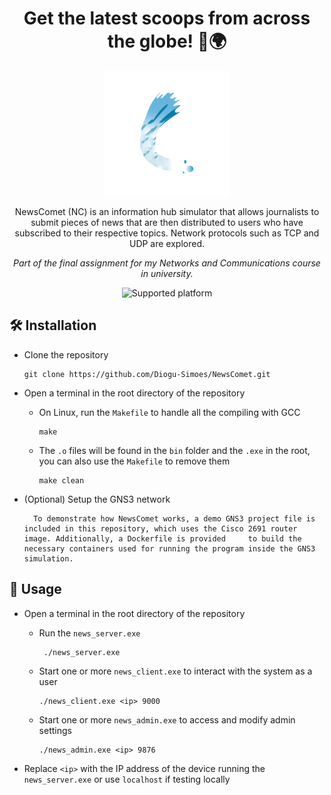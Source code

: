 <h1 align="center">
  Get the latest scoops from across the globe! 📰🌍
</h1>

<p align="center">
  <picture>
    <img src="res/logo.png" alt="NewsComet logo" width="200px">
  </picture>
</p>

<p align="center">
  NewsComet (NC) is an information hub simulator that allows journalists to submit pieces of news that are then distributed to users who have subscribed to their respective     topics. Network protocols such as TCP and UDP are explored.
</p>
<p align="center">
  <i>Part of the final assignment for my Networks and Communications course in university.</i>
</p>

<p align="center">
  <picture>
    <img src="https://img.shields.io/badge/platform-linux-blue" alt="Supported platform">
  </picture>
</p>

<h2>
🛠️ Installation
</h2>

* Clone the repository
  ```
  git clone https://github.com/Diogu-Simoes/NewsComet.git
  ```

* Open a terminal in the root directory of the repository

  * On Linux, run the `Makefile` to handle all the compiling with GCC
    ```
    make
    ```
  
  * The `.o` files will be found in the `bin` folder and the `.exe` in the root, you can also use the `Makefile` to remove them
    ```
    make clean
    ```
 
* (Optional) Setup the GNS3 network
  ```
    To demonstrate how NewsComet works, a demo GNS3 project file is included in this repository, which uses the Cisco 2691 router image. Additionally, a Dockerfile is provided     to build the necessary containers used for running the program inside the GNS3 simulation.
  ```
  
<h2>
🚩 Usage
</h2>

* Open a terminal in the root directory of the repository

  * Run the `news_server.exe`
    ```
     ./news_server.exe
    ```

  * Start one or more `news_client.exe` to interact with the system as a user
    ```
    ./news_client.exe <ip> 9000
    ```

  * Start one or more `news_admin.exe` to access and modify admin settings
    ```
    ./news_admin.exe <ip> 9876
    ```

* Replace `<ip>` with the IP address of the device running the `news_server.exe` or use `localhost` if testing locally

